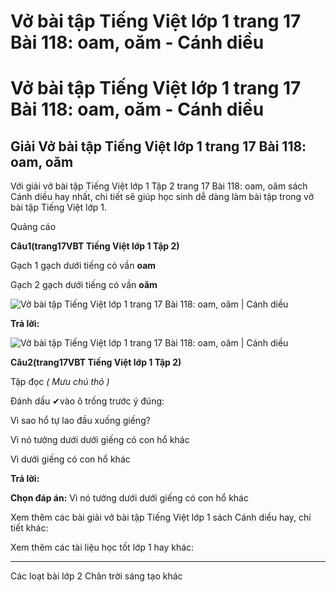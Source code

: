 # Vở bài tập Tiếng Việt lớp 1 trang 17 Bài 118: oam, oăm - Cánh diều

# Vở bài tập Tiếng Việt lớp 1 trang 17 Bài 118: oam, oăm - Cánh diều

## Giải Vở bài tập Tiếng Việt lớp 1 trang 17 Bài 118: oam, oăm

Với giải vở bài tập Tiếng Việt lớp 1 Tập 2 trang 17 Bài 118: oam, oăm sách Cánh diều hay nhất, chi tiết sẽ giúp học sinh dễ dàng làm bài tập trong vở bài tập Tiếng Việt lớp 1.

Quảng cáo

**Câu****1****(trang****17****VBT Tiếng Việt lớp 1 Tập 2)**

Gạch 1 gạch dưới tiếng có vần **oam**

Gạch 2 gạch dưới tiếng có vần **oăm**

![Vở bài tập Tiếng Việt lớp 1 trang 17 Bài 118: oam, oăm | Cánh diều](https://www.vietjack.com/vbt-tieng-viet-1-cd/images/bai-118-oam-oam-87770.png)

**Trả lời:**

![Vở bài tập Tiếng Việt lớp 1 trang 17 Bài 118: oam, oăm | Cánh diều](https://www.vietjack.com/vbt-tieng-viet-1-cd/images/bai-118-oam-oam-87772.png)

**Câu****2****(trang****17****VBT Tiếng Việt lớp 1 Tập 2)**

Tập đọc _( Mưu chú thỏ )_

Đánh dấu ✔vào ô trống trước ý đúng:

Vì sao hổ tự lao đầu xuống giếng?

Vì nó tưởng dưới dưới giếng có con hổ khác

Vì dưới giếng có con hổ khác

**Trả lời:**

**Chọn đáp án:** Vì nó tưởng dưới dưới giếng có con hổ khác

Xem thêm các bài giải vở bài tập Tiếng Việt lớp 1 sách Cánh diều hay, chi tiết khác:

Xem thêm các tài liệu học tốt lớp 1 hay khác:

* * *

Các loạt bài lớp 2 Chân trời sáng tạo khác
